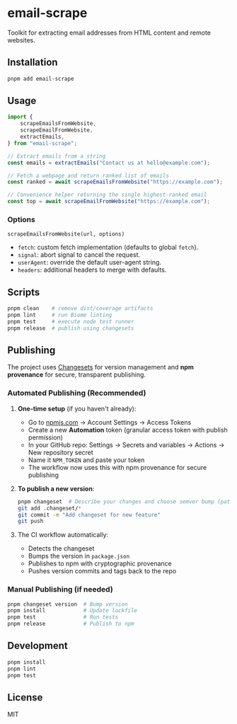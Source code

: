 # email-scrape

Toolkit for extracting email addresses from HTML content and remote websites.

## Installation

```bash
pnpm add email-scrape
```

## Usage

```js
import {
	scrapeEmailsFromWebsite,
	scrapeEmailFromWebsite,
	extractEmails,
} from "email-scrape";

// Extract emails from a string
const emails = extractEmails("Contact us at hello@example.com");

// Fetch a webpage and return ranked list of emails
const ranked = await scrapeEmailsFromWebsite("https://example.com");

// Convenience helper returning the single highest-ranked email
const top = await scrapeEmailFromWebsite("https://example.com");
```

### Options

`scrapeEmailsFromWebsite(url, options)`

- `fetch`: custom fetch implementation (defaults to global `fetch`).
- `signal`: abort signal to cancel the request.
- `userAgent`: override the default user-agent string.
- `headers`: additional headers to merge with defaults.

## Scripts

```bash
pnpm clean    # remove dist/coverage artifacts
pnpm lint     # run Biome linting
pnpm test     # execute node test runner
pnpm release  # publish using changesets
```

## Publishing

The project uses [Changesets](https://github.com/changesets/changesets) for version management and **npm provenance** for secure, transparent publishing.

### Automated Publishing (Recommended)

1. **One-time setup** (if you haven't already):
   - Go to [npmjs.com](https://www.npmjs.com/) → Account Settings → Access Tokens
   - Create a new **Automation** token (granular access token with publish permission)
   - In your GitHub repo: Settings → Secrets and variables → Actions → New repository secret
   - Name it `NPM_TOKEN` and paste your token
   - The workflow now uses this with npm provenance for secure publishing

2. **To publish a new version**:
   ```bash
   pnpm changeset  # Describe your changes and choose semver bump (patch/minor/major)
   git add .changeset/*
   git commit -m "Add changeset for new feature"
   git push
   ```

3. The CI workflow automatically:
   - Detects the changeset
   - Bumps the version in `package.json`
   - Publishes to npm with cryptographic provenance
   - Pushes version commits and tags back to the repo

### Manual Publishing (if needed)

```bash
pnpm changeset version  # Bump version
pnpm install            # Update lockfile
pnpm test               # Run tests
pnpm release            # Publish to npm
```

## Development

```bash
pnpm install
pnpm lint
pnpm test
```

## License

MIT

